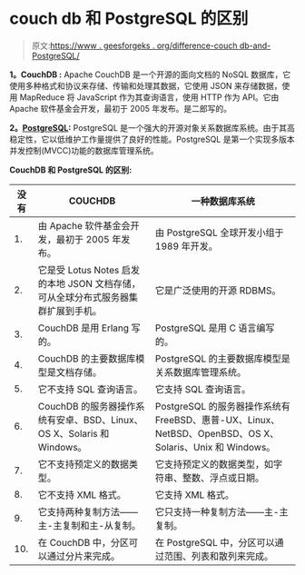 # couch db 和 PostgreSQL 的区别

> 原文:[https://www . geesforgeks . org/difference-couch db-and-PostgreSQL/](https://www.geeksforgeeks.org/difference-between-couchdb-and-postgresql/)

**1。CouchDB :**
Apache CouchDB 是一个开源的面向文档的 NoSQL 数据库，它使用多种格式和协议来存储、传输和处理其数据，它使用 JSON 来存储数据，使用 MapReduce 将 JavaScript 作为其查询语言，使用 HTTP 作为 API。它由 Apache 软件基金会开发，最初于 2005 年发布。是二郎写的。

**2。[PostgreSQL](https://www.geeksforgeeks.org/python-database-management-in-postgresql/):**
PostgreSQL 是一个强大的开源对象关系数据库系统。由于其高稳定性，它以低维护工作量提供了良好的性能。PostgreSQL 是第一个实现多版本并发控制(MVCC)功能的数据库管理系统。

**CouchDB 和 PostgreSQL 的区别:**

<center>

| 没有 | COUCHDB | 一种数据库系统 |
| --- | --- | --- |
| 1. | 由 Apache 软件基金会开发，最初于 2005 年发布。 | 由 PostgreSQL 全球开发小组于 1989 年开发。 |
| 2. | 它是受 Lotus Notes 启发的本地 JSON 文档存储，可从全球分布式服务器集群扩展到手机。 | 它是广泛使用的开源 RDBMS。 |
| 3. | CouchDB 是用 Erlang 写的。 | PostgreSQL 是用 C 语言编写的。 |
| 4. | CouchDB 的主要数据库模型是文档存储。 | PostgreSQL 的主要数据库模型是关系数据库管理系统。 |
| 5. | 它不支持 SQL 查询语言。 | 它支持 SQL 查询语言。 |
| 6. | CouchDB 的服务器操作系统有安卓、BSD、Linux、OS X、Solaris 和 Windows。 | PostgreSQL 的服务器操作系统有 FreeBSD、惠普-UX、Linux、NetBSD、OpenBSD、OS X、Solaris、Unix 和 Windows。 |
| 7. | 它不支持预定义的数据类型。 | 它支持预定义的数据类型，如字符串、整数、浮点或日期。 |
| 8. | 它不支持 XML 格式。 | 它支持 XML 格式。 |
| 9. | 它支持两种复制方法——主-主复制和主-从复制。 | 它只支持一种复制方法——主-主复制。 |
| 10. | 在 CouchDB 中，分区可以通过分片来完成。 | 在 PostgreSQL 中，分区可以通过范围、列表和散列来完成。 |

</center>